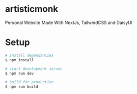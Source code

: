 # artisticmonk
Personal Website Made With NextJs, TailwindCSS and DaisyUI

# Setup
```bash
# install dependancies
$ npm install

# start development server
$ npm run dev

# build for production
$ npm run build
```
